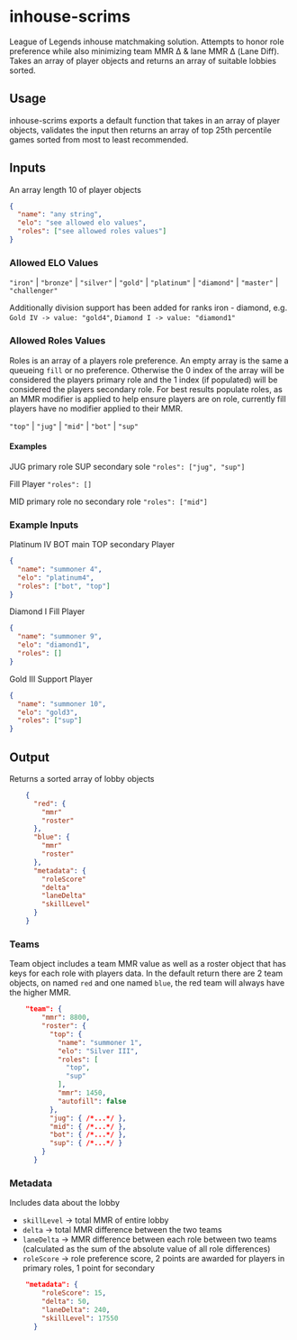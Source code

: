 # inhouse-scrims

League of Legends inhouse matchmaking solution. Attempts to honor role preference while also minimizing team MMR Δ & lane MMR Δ (Lane Diff). Takes an array of player objects and returns an array of suitable lobbies sorted.

## Usage

inhouse-scrims exports a default function that takes in an array of player objects, validates the input then returns an array of top 25th percentile games sorted from most to least recommended.

## Inputs

An array length 10 of player objects

```json
{
  "name": "any string",
  "elo": "see allowed elo values",
  "roles": ["see allowed roles values"]
}
```

### Allowed ELO Values

`"iron"` | `"bronze"` | `"silver"` | `"gold"` | `"platinum"` | `"diamond"` | `"master"` | `"challenger"`

Additionally division support has been added for ranks iron - diamond, e.g. `Gold IV -> value: "gold4"`, `Diamond I -> value: "diamond1"`

### Allowed Roles Values

Roles is an array of a players role preference. An empty array is the same a queueing `fill` or no preference. Otherwise the 0 index of the array will be considered the players primary role and the 1 index (if populated) will be considered the players secondary role. For best results populate roles, as an MMR modifier is applied to help ensure players are on role, currently fill players have no modifier applied to their MMR.

`"top"` | `"jug"` | `"mid"` | `"bot"` | `"sup"`

#### Examples

JUG primary role SUP secondary sole
`"roles": ["jug", "sup"]`

Fill Player
`"roles": []`

MID primary role no secondary role
`"roles": ["mid"]`

### Example Inputs

Platinum IV BOT main TOP secondary Player

```json
{
  "name": "summoner 4",
  "elo": "platinum4",
  "roles": ["bot", "top"]
}
```

Diamond I Fill Player

```json
{
  "name": "summoner 9",
  "elo": "diamond1",
  "roles": []
}
```

Gold III Support Player

```json
{
  "name": "summoner 10",
  "elo": "gold3",
  "roles": ["sup"]
}
```

## Output

Returns a sorted array of lobby objects

```json
    {
      "red": {
        "mmr"
        "roster"
      },
      "blue": {
        "mmr"
        "roster"
      },
      "metadata": {
        "roleScore"
        "delta"
        "laneDelta"
        "skillLevel"
      }
    }
```

### Teams

Team object includes a team MMR value as well as a roster object that has keys for each role with players data. In the default return there are 2 team objects, on named `red` and one named `blue`, the red team will always have the higher MMR.

```json
    "team": {
        "mmr": 8800,
        "roster": {
          "top": {
            "name": "summoner 1",
            "elo": "Silver III",
            "roles": [
              "top",
              "sup"
            ],
            "mmr": 1450,
            "autofill": false
          },
          "jug": { /*...*/ },
          "mid": { /*...*/ },
          "bot": { /*...*/ },
          "sup": { /*...*/ }
        }
      }
```

### Metadata

Includes data about the lobby

- `skillLevel` -> total MMR of entire lobby
- `delta` -> total MMR difference between the two teams
- `laneDelta` -> MMR difference between each role between two teams (calculated as the sum of the absolute value of all role differences)
- `roleScore` -> role preference score, 2 points are awarded for players in primary roles, 1 point for secondary

```json
    "metadata": {
        "roleScore": 15,
        "delta": 50,
        "laneDelta": 240,
        "skillLevel": 17550
      }
```
